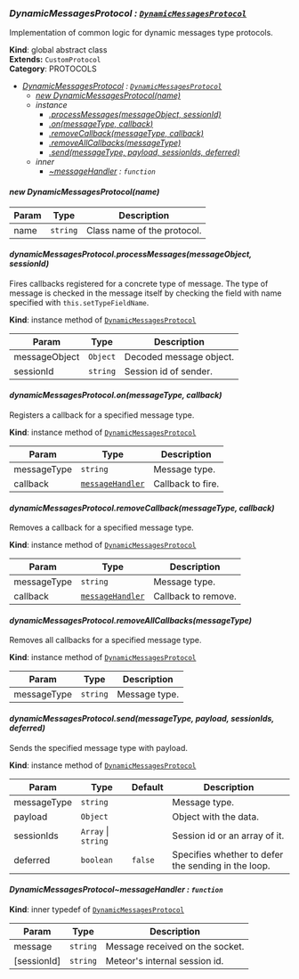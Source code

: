 <a name="DynamicMessagesProtocol"></a>

### *DynamicMessagesProtocol : <code>[DynamicMessagesProtocol](#DynamicMessagesProtocol)</code>*
Implementation of common logic for dynamic messages type protocols.

**Kind**: global abstract class  
**Extends:** <code>CustomProtocol</code>  
**Category**: PROTOCOLS  

* *[DynamicMessagesProtocol](#DynamicMessagesProtocol) : <code>[DynamicMessagesProtocol](#DynamicMessagesProtocol)</code>*
    * *[new DynamicMessagesProtocol(name)](#new_DynamicMessagesProtocol_new)*
    * _instance_
        * *[.processMessages(messageObject, sessionId)](#DynamicMessagesProtocol+processMessages)*
        * *[.on(messageType, callback)](#DynamicMessagesProtocol+on)*
        * *[.removeCallback(messageType, callback)](#DynamicMessagesProtocol+removeCallback)*
        * *[.removeAllCallbacks(messageType)](#DynamicMessagesProtocol+removeAllCallbacks)*
        * *[.send(messageType, payload, sessionIds, deferred)](#DynamicMessagesProtocol+send)*
    * _inner_
        * *[~messageHandler](#DynamicMessagesProtocol..messageHandler) : <code>function</code>*

<a name="new_DynamicMessagesProtocol_new"></a>

#### *new DynamicMessagesProtocol(name)*

| Param | Type | Description |
| --- | --- | --- |
| name | <code>string</code> | Class name of the protocol. |

<a name="DynamicMessagesProtocol+processMessages"></a>

#### *dynamicMessagesProtocol.processMessages(messageObject, sessionId)*
Fires callbacks registered for a concrete type of message. The type of message is checked inthe message itself by checking the field with name specified with `this.setTypeFieldName`.

**Kind**: instance method of <code>[DynamicMessagesProtocol](#DynamicMessagesProtocol)</code>  

| Param | Type | Description |
| --- | --- | --- |
| messageObject | <code>Object</code> | Decoded message object. |
| sessionId | <code>string</code> | Session id of sender. |

<a name="DynamicMessagesProtocol+on"></a>

#### *dynamicMessagesProtocol.on(messageType, callback)*
Registers a callback for a specified message type.

**Kind**: instance method of <code>[DynamicMessagesProtocol](#DynamicMessagesProtocol)</code>  

| Param | Type | Description |
| --- | --- | --- |
| messageType | <code>string</code> | Message type. |
| callback | <code>[messageHandler](#DynamicMessagesProtocol..messageHandler)</code> | Callback to fire. |

<a name="DynamicMessagesProtocol+removeCallback"></a>

#### *dynamicMessagesProtocol.removeCallback(messageType, callback)*
Removes a callback for a specified message type.

**Kind**: instance method of <code>[DynamicMessagesProtocol](#DynamicMessagesProtocol)</code>  

| Param | Type | Description |
| --- | --- | --- |
| messageType | <code>string</code> | Message type. |
| callback | <code>[messageHandler](#DynamicMessagesProtocol..messageHandler)</code> | Callback to remove. |

<a name="DynamicMessagesProtocol+removeAllCallbacks"></a>

#### *dynamicMessagesProtocol.removeAllCallbacks(messageType)*
Removes all callbacks for a specified message type.

**Kind**: instance method of <code>[DynamicMessagesProtocol](#DynamicMessagesProtocol)</code>  

| Param | Type | Description |
| --- | --- | --- |
| messageType | <code>string</code> | Message type. |

<a name="DynamicMessagesProtocol+send"></a>

#### *dynamicMessagesProtocol.send(messageType, payload, sessionIds, deferred)*
Sends the specified message type with payload.

**Kind**: instance method of <code>[DynamicMessagesProtocol](#DynamicMessagesProtocol)</code>  

| Param | Type | Default | Description |
| --- | --- | --- | --- |
| messageType | <code>string</code> |  | Message type. |
| payload | <code>Object</code> |  | Object with the data. |
| sessionIds | <code>Array</code> &#124; <code>string</code> |  | Session id or an array of it. |
| deferred | <code>boolean</code> | <code>false</code> | Specifies whether to defer the sending in the loop. |

<a name="DynamicMessagesProtocol..messageHandler"></a>

#### *DynamicMessagesProtocol~messageHandler : <code>function</code>*
**Kind**: inner typedef of <code>[DynamicMessagesProtocol](#DynamicMessagesProtocol)</code>  

| Param | Type | Description |
| --- | --- | --- |
| message | <code>string</code> | Message received on the socket. |
| [sessionId] | <code>string</code> | Meteor's internal session id. |

